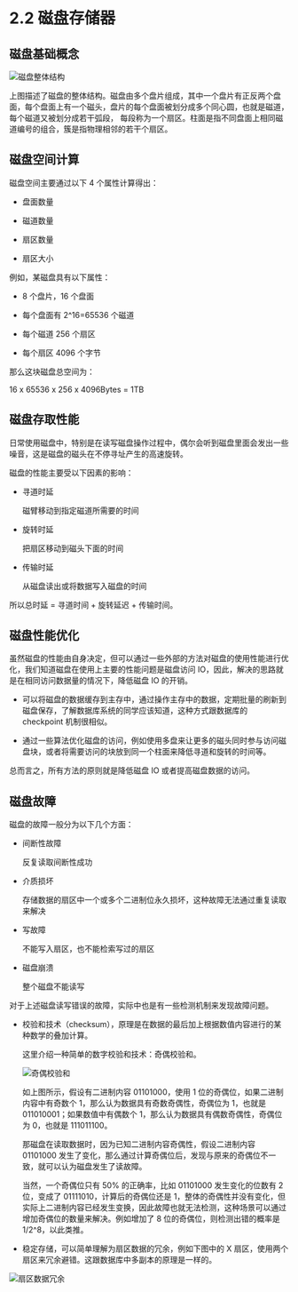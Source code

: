 # 2.2 磁盘存储器

## 磁盘基础概念

![磁盘整体结构](https://obbusiness-private.oss-cn-shanghai.aliyuncs.com/doc/img/kernel-quickstart/V1.0.0/zh-CN/2.database-storage-structure/3.disk-storage-01.png)

上图描述了磁盘的整体结构。磁盘由多个盘片组成，其中一个盘片有正反两个盘面，每个盘面上有一个磁头，盘片的每个盘面被划分成多个同心圆，也就是磁道，每个磁道又被划分成若干弧段， 每段称为一个扇区。柱面是指不同盘面上相同磁道编号的组合，簇是指物理相邻的若干个扇区。

## 磁盘空间计算

磁盘空间主要通过以下 4 个属性计算得出：

- 盘面数量

- 磁道数量

- 扇区数量

- 扇区大小

例如，某磁盘具有以下属性：

- 8 个盘片，16 个盘面

- 每个盘面有 2^16=65536 个磁道

- 每个磁道 256 个扇区

- 每个扇区 4096 个字节

那么这块磁盘总空间为：

16 x 65536 x 256 x 4096Bytes = 1TB

## 磁盘存取性能

日常使用磁盘中，特别是在读写磁盘操作过程中，偶尔会听到磁盘里面会发出一些噪音，这是磁盘的磁头在不停寻址产生的高速旋转。

磁盘的性能主要受以下因素的影响：

- 寻道时延

    磁臂移动到指定磁道所需要的时间

- 旋转时延

    把扇区移动到磁头下面的时间

- 传输时延

    从磁盘读出或将数据写入磁盘的时间

所以总时延 = 寻道时间 + 旋转延迟 + 传输时间。

## 磁盘性能优化

虽然磁盘的性能由自身决定，但可以通过一些外部的方法对磁盘的使用性能进行优化，我们知道磁盘在使用上主要的性能问题是磁盘访问 IO，因此，解决的思路就是在相同访问数据量的情况下，降低磁盘 IO 的开销。

- 可以将磁盘的数据缓存到主存中，通过操作主存中的数据，定期批量的刷新到磁盘保存，了解数据库系统的同学应该知道，这种方式跟数据库的 checkpoint 机制很相似。

- 通过一些算法优化磁盘的访问，例如使用多盘来让更多的磁头同时参与访问磁盘块，或者将需要访问的块放到同一个柱面来降低寻道和旋转的时间等。

总而言之，所有方法的原则就是降低磁盘 IO 或者提高磁盘数据的访问。

## 磁盘故障

磁盘的故障一般分为以下几个方面：

- 间断性故障

    反复读取间断性成功

- 介质损坏

    存储数据的扇区中一个或多个二进制位永久损坏，这种故障无法通过重复读取来解决

- 写故障

    不能写入扇区，也不能检索写过的扇区

- 磁盘崩溃

    整个磁盘不能读写

对于上述磁盘读写错误的故障，实际中也是有一些检测机制来发现故障问题。

- 校验和技术（checksum），原理是在数据的最后加上根据数值内容进行的某种数学的叠加计算。

    这里介绍一种简单的数字校验和技术：奇偶校验和。

    ![奇偶校验和](https://obbusiness-private.oss-cn-shanghai.aliyuncs.com/doc/img/kernel-quickstart/V1.0.0/zh-CN/2.database-storage-structure/3.disk-storage-02.png)

    如上图所示，假设有二进制内容 01101000，使用 1 位的奇偶位，如果二进制内容中有奇数个 1，那么认为数据具有奇数奇偶性，奇偶位为 1，也就是 011010001；如果数值中有偶数个 1，那么认为数据具有偶数奇偶性，奇偶位为 0，也就是 111011100。

    那磁盘在读取数据时，因为已知二进制内容奇偶性，假设二进制内容 01101000 发生了变化，那么通过计算奇偶位后，发现与原来的奇偶位不一致，就可以认为磁盘发生了读故障。

    当然，一个奇偶位只有 50% 的正确率，比如 01101000 发生变化的位数有 2 位，变成了 01111010，计算后的奇偶位还是 1，整体的奇偶性并没有变化，但实际上二进制内容已经发生变换，因此故障也就无法检测，这种场景可以通过增加奇偶位的数量来解决。例如增加了 8 位的奇偶位，则检测出错的概率是 1/2^8，以此类推。

- 稳定存储，可以简单理解为扇区数据的冗余，例如下图中的 X 扇区，使用两个扇区来冗余避错。这跟数据库中多副本的原理是一样的。

![扇区数据冗余](https://intranetproxy.alipay.com/skylark/lark/0/2022/png/28056563/1660804065611-95e268ef-c569-48bc-ba0f-3c0a7420c963.png)

